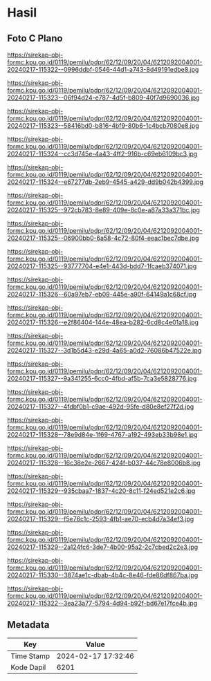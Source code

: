 # Hasil

## Foto C Plano

https://sirekap-obj-formc.kpu.go.id/0119/pemilu/pdpr/62/12/09/20/04/6212092004001-20240217-115322--0996ddbf-0546-44d1-a743-8d49191edbe8.jpg

https://sirekap-obj-formc.kpu.go.id/0119/pemilu/pdpr/62/12/09/20/04/6212092004001-20240217-115323--06f94d24-e787-4d5f-b809-40f7d9690036.jpg

https://sirekap-obj-formc.kpu.go.id/0119/pemilu/pdpr/62/12/09/20/04/6212092004001-20240217-115323--58416bd0-b816-4bf9-80b6-1c4bcb7080e8.jpg

https://sirekap-obj-formc.kpu.go.id/0119/pemilu/pdpr/62/12/09/20/04/6212092004001-20240217-115324--cc3d745e-4a43-4ff2-916b-c69eb6109bc3.jpg

https://sirekap-obj-formc.kpu.go.id/0119/pemilu/pdpr/62/12/09/20/04/6212092004001-20240217-115324--e67277db-2eb9-4545-a429-dd9b042b4399.jpg

https://sirekap-obj-formc.kpu.go.id/0119/pemilu/pdpr/62/12/09/20/04/6212092004001-20240217-115325--972cb783-8e89-409e-8c0e-a87a33a371bc.jpg

https://sirekap-obj-formc.kpu.go.id/0119/pemilu/pdpr/62/12/09/20/04/6212092004001-20240217-115325--06900bb0-6a58-4c72-80f4-eeac1bec7dbe.jpg

https://sirekap-obj-formc.kpu.go.id/0119/pemilu/pdpr/62/12/09/20/04/6212092004001-20240217-115325--93777704-e4e1-443d-bdd7-1fcaeb374071.jpg

https://sirekap-obj-formc.kpu.go.id/0119/pemilu/pdpr/62/12/09/20/04/6212092004001-20240217-115326--60a97eb7-eb09-445e-a90f-64149a1c68cf.jpg

https://sirekap-obj-formc.kpu.go.id/0119/pemilu/pdpr/62/12/09/20/04/6212092004001-20240217-115326--e2f86404-144e-48ea-b282-6cd8c4e01a18.jpg

https://sirekap-obj-formc.kpu.go.id/0119/pemilu/pdpr/62/12/09/20/04/6212092004001-20240217-115327--3d1b5d43-e29d-4a65-a0d2-76086b47522e.jpg

https://sirekap-obj-formc.kpu.go.id/0119/pemilu/pdpr/62/12/09/20/04/6212092004001-20240217-115327--9a341255-6cc0-4fbd-af5b-7ca3e5828776.jpg

https://sirekap-obj-formc.kpu.go.id/0119/pemilu/pdpr/62/12/09/20/04/6212092004001-20240217-115327--4fdbf0b1-c9ae-492d-95fe-d80e8ef27f2d.jpg

https://sirekap-obj-formc.kpu.go.id/0119/pemilu/pdpr/62/12/09/20/04/6212092004001-20240217-115328--78e9d84e-1f69-4767-a192-493eb33b98e1.jpg

https://sirekap-obj-formc.kpu.go.id/0119/pemilu/pdpr/62/12/09/20/04/6212092004001-20240217-115328--16c38e2e-2667-424f-b037-44c78e8006b8.jpg

https://sirekap-obj-formc.kpu.go.id/0119/pemilu/pdpr/62/12/09/20/04/6212092004001-20240217-115329--935cbaa7-1837-4c20-8c11-f24ed521e2c6.jpg

https://sirekap-obj-formc.kpu.go.id/0119/pemilu/pdpr/62/12/09/20/04/6212092004001-20240217-115329--f5e76c1c-2593-4fb1-ae70-ecb4d7a34ef3.jpg

https://sirekap-obj-formc.kpu.go.id/0119/pemilu/pdpr/62/12/09/20/04/6212092004001-20240217-115329--2a124fc6-3de7-4b00-95a2-2c7cbed2c2e3.jpg

https://sirekap-obj-formc.kpu.go.id/0119/pemilu/pdpr/62/12/09/20/04/6212092004001-20240217-115330--3874ae1c-dbab-4b4c-8e46-fde86df867ba.jpg

https://sirekap-obj-formc.kpu.go.id/0119/pemilu/pdpr/62/12/09/20/04/6212092004001-20240217-115322--3ea23a77-5794-4d94-b92f-bd67e17fce4b.jpg


## Metadata

| Key        | Value               |
| ---------- | ------------------- |
| Time Stamp | 2024-02-17 17:32:46 |
| Kode Dapil | 6201                |



